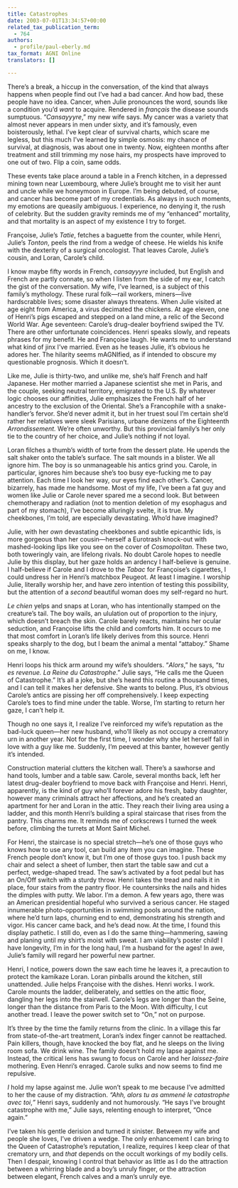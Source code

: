 ```yaml
---
title: Catastrophes
date: 2003-07-01T13:34:57+00:00
related_tax_publication_term:
  - 764
authors:
  - profile/paul-eberly.md
tax_format: AGNI Online
translators: []

---
```

There’s a break, a hiccup in the conversation, of the kind that always happens when people find out I’ve had a bad cancer. And how bad, these people have no idea. Cancer, when Julie pronounces the word, sounds like a condition you’d _want_ to acquire. Rendered in _français_ the disease sounds sumptuous. “_Cansayyyre_,” my new wife says. My cancer was a variety that almost never appears in men under sixty, and it’s famously, even boisterously, lethal. I’ve kept clear of survival charts, which scare me legless, but this much I’ve learned by simple osmosis: my chance of survival, at diagnosis, was about one in twenty. Now, eighteen months after treatment and still trimming my nose hairs, my prospects have improved to one out of two. Flip a coin, same odds.

These events take place around a table in a French kitchen, in a depressed mining town near Luxembourg, where Julie’s brought me to visit her aunt and uncle while we honeymoon in Europe. I’m being debuted, of course, and cancer has become part of my credentials. As always in such moments, my emotions are queasily ambiguous. I experience, no denying it, the rush of celebrity. But the sudden gravity reminds me of my “enhanced” mortality, and that mortality is an aspect of my existence I try to forget.

Françoise, Julie’s _Tatie_, fetches a baguette from the counter, while Henri, Julie’s _Tonton_, peels the rind from a wedge of cheese. He wields his knife with the dexterity of a surgical oncologist. That leaves Carole, Julie’s cousin, and Loran, Carole’s child.

I know maybe fifty words in French, _cansayyyre_ included, but English and French are partly connate, so when I listen from the side of my ear, I catch the gist of the conversation. My wife, I’ve learned, is a subject of this family’s mythology. These rural folk—rail workers, miners—live hardscrabble lives; some disaster always threatens. When Julie visited at age eight from America, a virus decimated the chickens. At age eleven, one of Henri’s pigs escaped and stepped on a land mine, a relic of the Second World War. Age seventeen: Carole’s drug-dealer boyfriend swiped the TV. There are other unfortunate coincidences. Henri speaks slowly, and repeats phrases for my benefit. He and Françoise laugh. He wants me to understand what kind of jinx I’ve married. Even as he teases Julie, it’s obvious he adores her. The hilarity seems mAGNIfied, as if intended to obscure my questionable prognosis. Which it doesn’t.

Like me, Julie is thirty-two, and unlike me, she’s half French and half Japanese. Her mother married a Japanese scientist she met in Paris, and the couple, seeking neutral territory, emigrated to the U.S. By whatever logic chooses our affinities, Julie emphasizes the French half of her ancestry to the exclusion of the Oriental. She’s a Francophile with a snake-handler’s fervor. She’d never admit it, but in her truest soul I’m certain she’d rather her relatives were sleek Parisians, urbane denizens of the Eighteenth _Arrondissement._ We’re often unworthy. But this provincial family’s her only tie to the country of her choice, and Julie’s nothing if not loyal.

Loran filches a thumb’s width of torte from the dessert plate. He upends the salt shaker onto the table’s surface. The salt mounds in a blister. We all ignore him. The boy is so unmanageable his antics grind you. Carole, in particular, ignores him because she’s too busy eye-fucking me to pay attention. Each time I look her way, our eyes find each other’s. Cancer, bizarrely, has made me handsome. Most of my life, I’ve been a fat guy and women like Julie or Carole never spared me a second look. But between chemotherapy and radiation (not to mention deletion of my esophagus and part of my stomach), I’ve become alluringly svelte, it is true. My cheekbones, I’m told, are especially devastating. Who’d have imagined?

Julie, with her _own_ devastating cheekbones and subtle epicanthic lids, is more gorgeous than her cousin—herself a Eurotrash knock-out with mashed-looking lips like you see on the cover of _Cosmopolitan_. These two, both toweringly vain, are lifelong rivals. No doubt Carole hopes to needle Julie by this display, but her gaze holds an ardency I half-believe is genuine. I half-believe if Carole and I drove to the _Tabac_ for Françoise’s cigarettes, I could undress her in Henri’s matchbox Peugeot. At least I imagine. I worship Julie, literally worship her, and have zero intention of testing this possibility, but the attention of a _second_ beautiful woman does my self-regard no hurt.

_Le chien_ yelps and snaps at Loran, who has intentionally stamped on the creature’s tail. The boy wails, an ululation out of proportion to the injury, which doesn’t breach the skin. Carole barely reacts, maintains her ocular seduction, and Françoise lifts the child and comforts him. It occurs to me that most comfort in Loran’s life likely derives from this source. Henri speaks sharply to the dog, but I beam the animal a mental “attaboy.” Shame on me, I know.

Henri loops his thick arm around my wife’s shoulders. “_Alors_,” he says, “_tu es revenue. La Reine du Catastrophe_.” Julie says, “He calls me the Queen of Catastrophe.” It’s all a joke, but she’s heard this routine a thousand times, and I can tell it makes her defensive. She wants to belong. Plus, it’s obvious Carole’s antics are pissing her off comprehensively. I keep expecting Carole’s toes to find mine under the table. Worse, I’m starting to return her gaze, I can’t help it.

Though no one says it, I realize I’ve reinforced my wife’s reputation as the bad-luck queen—her new husband, who’ll likely as not occupy a crematory urn in another year. Not for the first time, I wonder why she let herself fall in love with a guy like me. Suddenly, I’m peeved at this banter, however gently it’s intended.

Construction material clutters the kitchen wall. There’s a sawhorse and hand tools, lumber and a table saw. Carole, several months back, left her latest drug-dealer boyfriend to move back with Françoise and Henri. Henri, apparently, is the kind of guy who’ll forever adore his fresh, baby daughter, however many criminals attract her affections, and he’s created an apartment for her and Loran in the attic. They reach their living area using a ladder, and this month Henri’s building a spiral staircase that rises from the pantry. This charms me. It reminds me of corkscrews I turned the week before, climbing the turrets at Mont Saint Michel.

For Henri, the staircase is no special stretch—he’s one of those guys who knows how to use any tool, can build any item you can imagine. These French people don’t know it, but I’m one of those guys too. I push back my chair and select a sheet of lumber, then start the table saw and cut a perfect, wedge-shaped tread. The saw’s activated by a foot pedal but has an On/Off switch with a sturdy throw. Henri takes the tread and nails it in place, four stairs from the pantry floor. He countersinks the nails and hides the dimples with putty. We labor. I’m a demon. A few years ago, there was an American presidential hopeful who survived a serious cancer. He staged innumerable photo-opportunities in swimming pools around the nation, where he’d turn laps, churning end to end, demonstrating his strength and vigor. His cancer came back, and he’s dead now. At the time, I found this display pathetic. I still do, even as I do the same thing—hammering, sawing and planing until my shirt’s moist with sweat. I am viability’s poster child! I have longevity, I’m in for the long haul, I’m a husband for the ages! In awe, Julie’s family will regard her powerful new partner.

Henri, I notice, powers down the saw each time he leaves it, a precaution to protect the kamikaze Loran. Loran pinballs around the kitchen, still unattended. Julie helps Françoise with the dishes. Henri works. I work. Carole mounts the ladder, deliberately, and settles on the attic floor, dangling her legs into the stairwell. Carole’s legs are longer than the Seine, longer than the distance from Paris to the Moon. With difficulty, I cut another tread. I leave the power switch set to “On,” not on purpose.

It’s three by the time the family returns from the clinic. In a village this far from state-of-the-art treatment, Loran’s index finger cannot be reattached. Pain killers, though, have knocked the boy flat, and he sleeps on the living room sofa. We drink wine. The family doesn’t hold my lapse against me. Instead, the critical lens has swung to focus on Carole and her _laissez-faire_ mothering. Even Henri’s enraged. Carole sulks and now seems to find me repulsive.

_I_ hold my lapse against me. Julie won’t speak to me because I’ve admitted to her the cause of my distraction. _“Ahh, alors tu as ammené le catastrophe avec toi_,_”_ Henri says, suddenly and not humorously. “He says I’ve brought catastrophe with me,” Julie says, relenting enough to interpret, “Once again.”

I’ve taken his gentle derision and turned it sinister. Between my wife and people she loves, I’ve driven a wedge. The only enhancement I can bring to the Queen of Catastrophe’s reputation, I realize, requires I keep clear of that crematory urn, and _that_ depends on the occult workings of my bodily cells. Then I despair, knowing I control that behavior as little as I do the attraction between a whirring blade and a boy’s unruly finger, or the attraction between elegant, French calves and a man’s unruly eye.